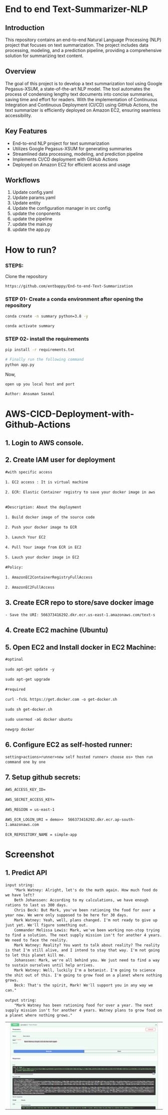 # End to end Text-Summarizer-NLP


## Introduction 

This repository contains an end-to-end Natural Language Processing (NLP) project that focuses on text summarization. The project includes data processing, modeling, and a prediction pipeline, providing a comprehensive solution for summarizing text content.


## Overview

The goal of this project is to develop a text summarization tool using Google Pegasus-XSUM, a state-of-the-art NLP model. The tool automates the process of condensing lengthy text documents into concise summaries, saving time and effort for readers. With the implementation of Continuous Integration and Continuous Deployment (CI/CD) using GitHub Actions, the text summarizer is efficiently deployed on Amazon EC2, ensuring seamless accessibility.

## Key Features
- End-to-end NLP project for text summarization
- Utilizes Google Pegasus-XSUM for generating summaries
- Streamlined data processing, modeling, and prediction pipeline
- Implements CI/CD deployment with GitHub Actions
- Deployed on Amazon EC2 for efficient access and usage

## Workflows

1. Update config.yaml
2. Update params.yaml
3. Update entity
4. Update the configuration manager in src config
5. update the conponents
6. update the pipeline
7. update the main.py
8. update the app.py


# How to run?
### STEPS:

Clone the repository

```bash
https://github.com/entbappy/End-to-end-Text-Summarization
```
### STEP 01- Create a conda environment after opening the repository

```bash
conda create -n summary python=3.8 -y
```

```bash
conda activate summary
```


### STEP 02- install the requirements
```bash
pip install -r requirements.txt
```


```bash
# Finally run the following command
python app.py
```

Now,
```bash
open up you local host and port
```


```bash
Author: Ansuman Sasmal
```



# AWS-CICD-Deployment-with-Github-Actions

## 1. Login to AWS console.

## 2. Create IAM user for deployment

	#with specific access

	1. EC2 access : It is virtual machine

	2. ECR: Elastic Container registry to save your docker image in aws


	#Description: About the deployment

	1. Build docker image of the source code

	2. Push your docker image to ECR

	3. Launch Your EC2 

	4. Pull Your image from ECR in EC2

	5. Lauch your docker image in EC2

	#Policy:

	1. AmazonEC2ContainerRegistryFullAccess

	2. AmazonEC2FullAccess

	
## 3. Create ECR repo to store/save docker image
    - Save the URI: 566373416292.dkr.ecr.us-east-1.amazonaws.com/text-s

	
## 4. Create EC2 machine (Ubuntu) 

## 5. Open EC2 and Install docker in EC2 Machine:
	
	
	#optinal

	sudo apt-get update -y

	sudo apt-get upgrade
	
	#required

	curl -fsSL https://get.docker.com -o get-docker.sh

	sudo sh get-docker.sh

	sudo usermod -aG docker ubuntu

	newgrp docker
	
## 6. Configure EC2 as self-hosted runner:
    setting>actions>runner>new self hosted runner> choose os> then run command one by one


## 7. Setup github secrets:

    AWS_ACCESS_KEY_ID=

    AWS_SECRET_ACCESS_KEY=

    AWS_REGION = us-east-1

    AWS_ECR_LOGIN_URI = demo>>  566373416292.dkr.ecr.ap-south-1.amazonaws.com

    ECR_REPOSITORY_NAME = simple-app

# Screenshot

## 1. Predict API

	input string:
		"Mark Watney: Alright, let's do the math again. How much food do we have left?
		Beth Johanssen: According to my calculations, we have enough rations to last us 300 days.  
		Chris Beck: But Mark, you've been rationing the food for over a year now. We were only supposed to be here for 30 days.  
		Mark Watney: Yeah, well, plans changed. I'm not ready to give up just yet. We'll figure something out.  
		Commander Melissa Lewis: Mark, we've been working non-stop trying to find a solution. The next supply mission isn't for another 4 years. We need to face the reality.  
		Mark Watney: Reality? You want to talk about reality? The reality is that I'm still alive, and I intend to stay that way. I'm not going to let this planet kill me.  
		Johanssen: Mark, we're all behind you. We just need to find a way to sustain ourselves until help arrives.  
		Mark Watney: Well, luckily I'm a botanist. I'm going to science the shit out of this. I'm going to grow food on a planet where nothing grows.  
		Beck: That's the spirit, Mark! We'll support you in any way we can."

	output string:
		"Mark Watney has been rationing food for over a year. The next supply mission isn't for another 4 years. Watney plans to grow food on a planet where nothing grows."

![Predict API](api.png)
		
